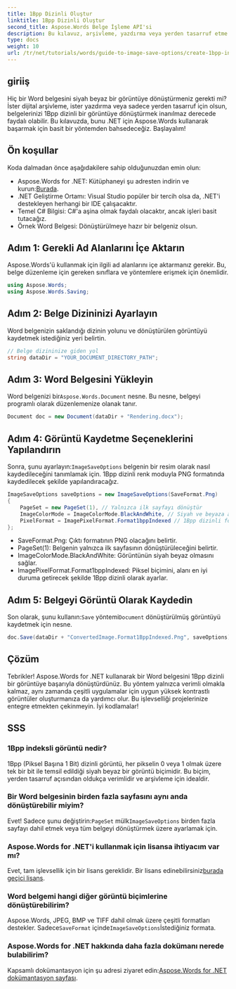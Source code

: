 ```yaml
---
title: 1Bpp Dizinli Oluştur
linktitle: 1Bpp Dizinli Oluştur
second_title: Aspose.Words Belge İşleme API'si
description: Bu kılavuz, arşivleme, yazdırma veya yerden tasarruf etme amaçlarıyla 1Bpp dizinli görüntüleri verimli bir şekilde oluşturmanıza yardımcı olacak adım adım talimatlar ve örnek kodlar sağlar.
type: docs
weight: 10
url: /tr/net/tutorials/words/guide-to-image-save-options/create-1bpp-indexed/
---
```

## giriiş

Hiç bir Word belgesini siyah beyaz bir görüntüye dönüştürmeniz gerekti mi? İster dijital arşivleme, ister yazdırma veya sadece yerden tasarruf için olsun, belgelerinizi 1Bpp dizinli bir görüntüye dönüştürmek inanılmaz derecede faydalı olabilir. Bu kılavuzda, bunu .NET için Aspose.Words kullanarak başarmak için basit bir yöntemden bahsedeceğiz. Başlayalım!

## Ön koşullar

Koda dalmadan önce aşağıdakilere sahip olduğunuzdan emin olun:

-  Aspose.Words for .NET: Kütüphaneyi şu adresten indirin ve kurun:[Burada](https://releases.aspose.com/words/net/).
- .NET Geliştirme Ortamı: Visual Studio popüler bir tercih olsa da, .NET'i destekleyen herhangi bir IDE çalışacaktır.
- Temel C# Bilgisi: C#'a aşina olmak faydalı olacaktır, ancak işleri basit tutacağız.
- Örnek Word Belgesi: Dönüştürülmeye hazır bir belgeniz olsun.

## Adım 1: Gerekli Ad Alanlarını İçe Aktarın

Aspose.Words'ü kullanmak için ilgili ad alanlarını içe aktarmanız gerekir. Bu, belge düzenleme için gereken sınıflara ve yöntemlere erişmek için önemlidir.

```csharp
using Aspose.Words;
using Aspose.Words.Saving;
```

## Adım 2: Belge Dizininizi Ayarlayın

Word belgenizin saklandığı dizinin yolunu ve dönüştürülen görüntüyü kaydetmek istediğiniz yeri belirtin.

```csharp
// Belge dizininize giden yol
string dataDir = "YOUR_DOCUMENT_DIRECTORY_PATH";
```

## Adım 3: Word Belgesini Yükleyin

Word belgenizi bir`Aspose.Words.Document` nesne. Bu nesne, belgeyi programlı olarak düzenlemenize olanak tanır.

```csharp
Document doc = new Document(dataDir + "Rendering.docx");
```

## Adım 4: Görüntü Kaydetme Seçeneklerini Yapılandırın

 Sonra, şunu ayarlayın:`ImageSaveOptions` belgenin bir resim olarak nasıl kaydedileceğini tanımlamak için. 1Bpp dizinli renk moduyla PNG formatında kaydedilecek şekilde yapılandıracağız.

```csharp
ImageSaveOptions saveOptions = new ImageSaveOptions(SaveFormat.Png)
{
    PageSet = new PageSet(1), // Yalnızca ilk sayfayı dönüştür
    ImageColorMode = ImageColorMode.BlackAndWhite, // Siyah ve beyaza ayarla
    PixelFormat = ImagePixelFormat.Format1bppIndexed // 1Bpp dizinli formatı kullanın
};
```

- SaveFormat.Png: Çıktı formatının PNG olacağını belirtir.
- PageSet(1): Belgenin yalnızca ilk sayfasının dönüştürüleceğini belirtir.
- ImageColorMode.BlackAndWhite: Görüntünün siyah beyaz olmasını sağlar.
- ImagePixelFormat.Format1bppIndexed: Piksel biçimini, alanı en iyi duruma getirecek şekilde 1Bpp dizinli olarak ayarlar.

## Adım 5: Belgeyi Görüntü Olarak Kaydedin

 Son olarak, şunu kullanın:`Save` yöntemi`Document` dönüştürülmüş görüntüyü kaydetmek için nesne.

```csharp
doc.Save(dataDir + "ConvertedImage.Format1BppIndexed.Png", saveOptions);
```

## Çözüm

Tebrikler! Aspose.Words for .NET kullanarak bir Word belgesini 1Bpp dizinli bir görüntüye başarıyla dönüştürdünüz. Bu yöntem yalnızca verimli olmakla kalmaz, aynı zamanda çeşitli uygulamalar için uygun yüksek kontrastlı görüntüler oluşturmanıza da yardımcı olur. Bu işlevselliği projelerinize entegre etmekten çekinmeyin. İyi kodlamalar!

## SSS

### 1Bpp indeksli görüntü nedir?
1Bpp (Piksel Başına 1 Bit) dizinli görüntü, her pikselin 0 veya 1 olmak üzere tek bir bit ile temsil edildiği siyah beyaz bir görüntü biçimidir. Bu biçim, yerden tasarruf açısından oldukça verimlidir ve arşivleme için idealdir.

### Bir Word belgesinin birden fazla sayfasını aynı anda dönüştürebilir miyim?
 Evet! Sadece şunu değiştirin:`PageSet` mülk`ImageSaveOptions` birden fazla sayfayı dahil etmek veya tüm belgeyi dönüştürmek üzere ayarlamak için.

### Aspose.Words for .NET'i kullanmak için lisansa ihtiyacım var mı?
 Evet, tam işlevsellik için bir lisans gereklidir. Bir lisans edinebilirsiniz[burada geçici lisans](https://purchase.aspose.com/temporary-license/).

### Word belgemi hangi diğer görüntü biçimlerine dönüştürebilirim?
 Aspose.Words, JPEG, BMP ve TIFF dahil olmak üzere çeşitli formatları destekler. Sadece`SaveFormat` içinde`ImageSaveOptions`İstediğiniz formata.

### Aspose.Words for .NET hakkında daha fazla dokümanı nerede bulabilirim?
 Kapsamlı dokümantasyon için şu adresi ziyaret edin:[Aspose.Words for .NET dokümantasyon sayfası](https://reference.aspose.com/words/net/).